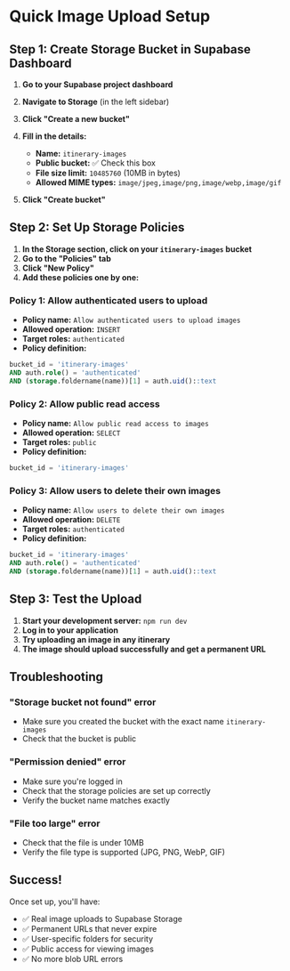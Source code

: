 # Quick Image Upload Setup

## Step 1: Create Storage Bucket in Supabase Dashboard

1. **Go to your Supabase project dashboard**
2. **Navigate to Storage** (in the left sidebar)
3. **Click "Create a new bucket"**
4. **Fill in the details:**
   - **Name:** `itinerary-images`
   - **Public bucket:** ✅ Check this box
   - **File size limit:** `10485760` (10MB in bytes)
   - **Allowed MIME types:** `image/jpeg,image/png,image/webp,image/gif`

5. **Click "Create bucket"**

## Step 2: Set Up Storage Policies

1. **In the Storage section, click on your `itinerary-images` bucket**
2. **Go to the "Policies" tab**
3. **Click "New Policy"**
4. **Add these policies one by one:**

### Policy 1: Allow authenticated users to upload
- **Policy name:** `Allow authenticated users to upload images`
- **Allowed operation:** `INSERT`
- **Target roles:** `authenticated`
- **Policy definition:**
```sql
bucket_id = 'itinerary-images' 
AND auth.role() = 'authenticated'
AND (storage.foldername(name))[1] = auth.uid()::text
```

### Policy 2: Allow public read access
- **Policy name:** `Allow public read access to images`
- **Allowed operation:** `SELECT`
- **Target roles:** `public`
- **Policy definition:**
```sql
bucket_id = 'itinerary-images'
```

### Policy 3: Allow users to delete their own images
- **Policy name:** `Allow users to delete their own images`
- **Allowed operation:** `DELETE`
- **Target roles:** `authenticated`
- **Policy definition:**
```sql
bucket_id = 'itinerary-images' 
AND auth.role() = 'authenticated'
AND (storage.foldername(name))[1] = auth.uid()::text
```

## Step 3: Test the Upload

1. **Start your development server:** `npm run dev`
2. **Log in to your application**
3. **Try uploading an image in any itinerary**
4. **The image should upload successfully and get a permanent URL**

## Troubleshooting

### "Storage bucket not found" error
- Make sure you created the bucket with the exact name `itinerary-images`
- Check that the bucket is public

### "Permission denied" error
- Make sure you're logged in
- Check that the storage policies are set up correctly
- Verify the bucket name matches exactly

### "File too large" error
- Check that the file is under 10MB
- Verify the file type is supported (JPG, PNG, WebP, GIF)

## Success!

Once set up, you'll have:
- ✅ Real image uploads to Supabase Storage
- ✅ Permanent URLs that never expire
- ✅ User-specific folders for security
- ✅ Public access for viewing images
- ✅ No more blob URL errors 